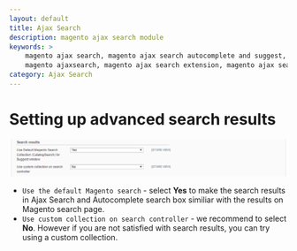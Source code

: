 ```yaml
---
layout: default
title: Ajax Search
description: magento ajax search module
keywords: >
    magento ajax search, magento ajax search autocomplete and suggest,
    magento ajaxsearch, magento ajax search extension, magento ajax search suggest
category: Ajax Search
---
```


# Setting up advanced search results

![Improved search box](/images/m1/extensions/ajax-search/advanced-search.png)

-   `Use the default Magento search` - select **Yes** to make the search results in Ajax Search and Autocomplete search box similiar with the results on Magento search page. 
-   `Use custom collection on search controller` - we recommend to select **No**. However if you are not satisfied with search results, you can try using a custom collection.